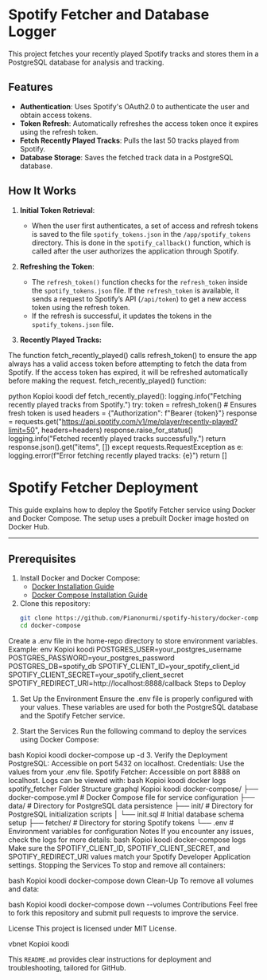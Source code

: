 # Spotify Fetcher and Database Logger

This project fetches your recently played Spotify tracks and stores them in a PostgreSQL database for analysis and tracking.

## Features

- **Authentication**: Uses Spotify's OAuth2.0 to authenticate the user and obtain access tokens.
- **Token Refresh**: Automatically refreshes the access token once it expires using the refresh token.
- **Fetch Recently Played Tracks**: Pulls the last 50 tracks played from Spotify.
- **Database Storage**: Saves the fetched track data in a PostgreSQL database.

## How It Works

1. **Initial Token Retrieval**:
   - When the user first authenticates, a set of access and refresh tokens is saved to the file `spotify_tokens.json` in the `/app/spotify_tokens` directory. This is done in the `spotify_callback()` function, which is called after the user authorizes the application through Spotify.

2. **Refreshing the Token**:
   - The `refresh_token()` function checks for the `refresh_token` inside the `spotify_tokens.json` file. If the `refresh_token` is available, it sends a request to Spotify’s API (`/api/token`) to get a new access token using the refresh token.
   - If the refresh is successful, it updates the tokens in the `spotify_tokens.json` file.

3. **Recently Played Tracks:**

The function fetch_recently_played() calls refresh_token() to ensure the app always has a valid access token before attempting to fetch the data from Spotify. If the access token has expired, it will be refreshed automatically before making the request.
fetch_recently_played() function:

python
Kopioi koodi
def fetch_recently_played():
    logging.info("Fetching recently played tracks from Spotify.")
    try:
        token = refresh_token()  # Ensures fresh token is used
        headers = {"Authorization": f"Bearer {token}"}
        response = requests.get("https://api.spotify.com/v1/me/player/recently-played?limit=50", headers=headers)
        response.raise_for_status()
        logging.info("Fetched recently played tracks successfully.")
        return response.json().get("items", [])
    except requests.RequestException as e:
        logging.error(f"Error fetching recently played tracks: {e}")
        return []

# Spotify Fetcher Deployment

This guide explains how to deploy the Spotify Fetcher service using Docker and Docker Compose. The setup uses a prebuilt Docker image hosted on Docker Hub.

---

## Prerequisites

1. Install Docker and Docker Compose:
   - [Docker Installation Guide](https://docs.docker.com/get-docker/)
   - [Docker Compose Installation Guide](https://docs.docker.com/compose/install/)
2. Clone this repository:
   ```bash
   git clone https://github.com/Pianonurmi/spotify-history/docker-compose.git
   cd docker-compose
Create a .env file in the home-repo directory to store environment variables. Example:
env
Kopioi koodi
POSTGRES_USER=your_postgres_username
POSTGRES_PASSWORD=your_postgres_password
POSTGRES_DB=spotify_db
SPOTIFY_CLIENT_ID=your_spotify_client_id
SPOTIFY_CLIENT_SECRET=your_spotify_client_secret
SPOTIFY_REDIRECT_URI=http://localhost:8888/callback
Steps to Deploy
1. Set Up the Environment
Ensure the .env file is properly configured with your values. These variables are used for both the PostgreSQL database and the Spotify Fetcher service.

2. Start the Services
Run the following command to deploy the services using Docker Compose:

bash
Kopioi koodi
docker-compose up -d
3. Verify the Deployment
PostgreSQL:
Accessible on port 5432 on localhost.
Credentials: Use the values from your .env file.
Spotify Fetcher:
Accessible on port 8888 on localhost.
Logs can be viewed with:
bash
Kopioi koodi
docker logs spotify_fetcher
Folder Structure
graphql
Kopioi koodi
docker-compose/
├── docker-compose.yml       # Docker Compose file for service configuration
├── data/                    # Directory for PostgreSQL data persistence
├── init/                    # Directory for PostgreSQL initialization scripts
│   └── init.sql             # Initial database schema setup
├── fetcher/                 # Directory for storing Spotify tokens
└── .env                     # Environment variables for configuration
Notes
If you encounter any issues, check the logs for more details:
bash
Kopioi koodi
docker-compose logs
Make sure the SPOTIFY_CLIENT_ID, SPOTIFY_CLIENT_SECRET, and SPOTIFY_REDIRECT_URI values match your Spotify Developer Application settings.
Stopping the Services
To stop and remove all containers:

bash
Kopioi koodi
docker-compose down
Clean-Up
To remove all volumes and data:

bash
Kopioi koodi
docker-compose down --volumes
Contributions
Feel free to fork this repository and submit pull requests to improve the service.

License
This project is licensed under MIT License.

vbnet
Kopioi koodi

This `README.md` provides clear instructions for deployment and troubleshooting, tailored for GitHub. 
